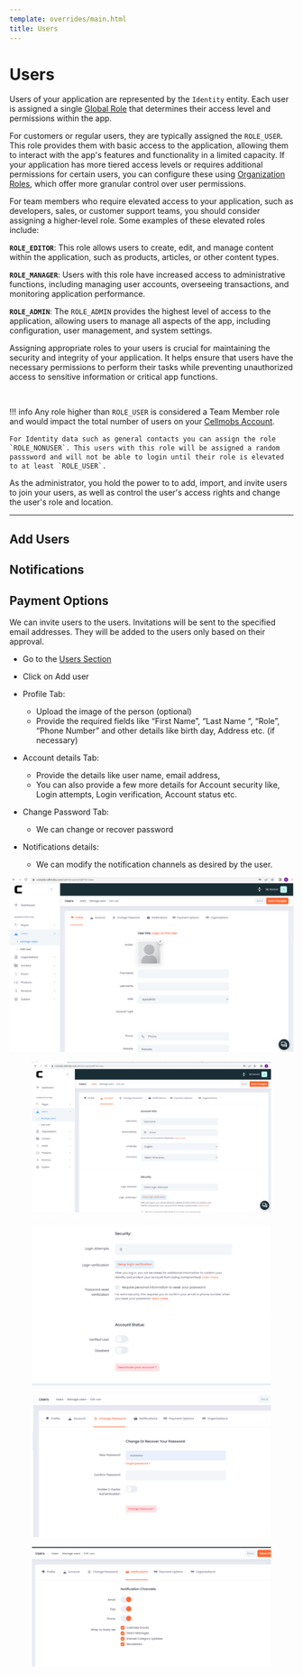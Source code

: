 ```yaml
---
template: overrides/main.html
title: Users
---
```


# Users

Users of your application are represented by the `Identity` entity. Each user is assigned a single [Global Role](/setup/security#global-roles) that determines their access level and permissions within the app. 

For customers or regular users, they are typically assigned the `ROLE_USER`. This role provides them with basic access to the application, allowing them to interact with the app's features and functionality in a limited capacity. If your application has more tiered access levels or requires additional permissions for certain users, you can configure these using [Organization Roles](/setup/security/#organization-roles), which offer more granular control over user permissions.

For team members who require elevated access to your application, such as developers, sales, or customer support teams, you should consider assigning a higher-level role. Some examples of these elevated roles include:

**`ROLE_EDITOR`**: This role allows users to create, edit, and manage content within the application, such as products, articles, or other content types.

**`ROLE_MANAGER`**: Users with this role have increased access to administrative functions, including managing user accounts, overseeing transactions, and monitoring application performance.

**`ROLE_ADMIN`**: The `ROLE_ADMIN` provides the highest level of access to the application, allowing users to manage all aspects of the app, including configuration, user management, and system settings.

Assigning appropriate roles to your users is crucial for maintaining the security and integrity of your application. It helps ensure that users have the necessary permissions to perform their tasks while preventing unauthorized access to sensitive information or critical app functions.

<br>

!!! info 
    Any role higher than `ROLE_USER` is considered a Team Member role and would impact the total number of users on your [Cellmobs Account](https://www.cellmobs.com/account). 

    For Identity data such as general contacts you can assign the role `ROLE_NONUSER`. This users with this role will be assigned a random passsword and will not be able to login until their role is elevated to at least `ROLE_USER`. 




As the administrator, you hold the power to to add, import, and invite users to join your users, as well as control the user's access rights and change the user's role and location. 

___

## Add Users

## Notifications

## Payment Options


We can invite users to the users. Invitations will be sent to the specified email addresses. They will be added to the users only based on their approval. 

- Go to the [Users Section](https://console.cellmobs.com/admin/users/list) 
- Click on Add user 
- Profile Tab:
    - Upload the image of the person (optional) 
    - Provide the required fields like “First Name”, “Last Name “, “Role”, “Phone Number” and other details like birth day, Address etc. (if necessary) 
- Account details Tab: 
    - Provide the details like user name, email address,  
    - You can also provide a few more details for Account security like, Login attempts, Login verification, Account status etc. 
- Change Password Tab:  
    - We can change or recover password 
- Notifications details:
    - We can modify the notification channels as desired by the user.

    <figure markdown>
[![Admin Users 1]][Admin Users 1]
    </figure>
    <figure markdown>
[![Admin Users 2]][Admin Users 2]
    </figure>
    <figure markdown>
[![Admin Users 3]][Admin Users 3]
    </figure>
    <figure markdown>
[![Admin Users 4]][Admin Users 4]
    </figure>
    <figure markdown>
[![Admin Users 5]][Admin Users 5]
    </figure>
    <figure markdown>

[Admin Users 1]: ../assets/screenshots/admin/admin-users-1.png
[Admin Users 2]: ../assets/screenshots/admin/admin-users-2.png
[Admin Users 3]: ../assets/screenshots/admin/admin-users-3.png
[Admin Users 4]: ../assets/screenshots/admin/admin-users-4.png
[Admin Users 5]: ../assets/screenshots/admin/admin-users-5.png
